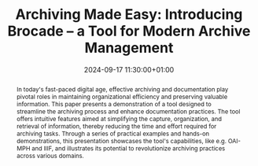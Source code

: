 ---
abstract: In today's fast-paced digital age, effective archiving and documentation
  play pivotal roles in maintaining organizational efficiency and preserving valuable
  information. This paper presents a demonstration of a tool designed to streamline
  the archiving process and enhance documentation practices. The tool offers intuitive
  features aimed at simplifying the capture, organization, and retrieval of information,
  thereby reducing the time and effort required for archiving tasks. Through a series
  of practical examples and hands-on demonstrations, this presentation showcases the
  tool's capabilities, like e.g. OAI-MPH and IIIF, and illustrates its potential to
  revolutionize archiving practices across various domains.
creators:
- Tom Deneire
date: 2024-09-17 11:30:00+01:00
document_url: https://ipres2024.pubpub.org/pub/pmcxcbss/download/pdf
grand_parent: iPRES
institutions: []
keywords:
- information technology for dp
- from document to data
landing_page_url: https://ipres2024.pubpub.org/pub/pmcxcbss/
language: eng
layout: publication
license: Creative Commons Attribution Share-Alike 4.0 (CC-BY-SA-4.0)
notes_url: https://docs.google.com/document/d/1q7uNrEVGePdeRV2G9qDrO4AfNgIr2YY_xpKU99e61Yo/edit#heading=h.aar4tupij1po
parent: iPRES 2024
publication_type: paper
size: null
slides_url: ''
source_name: iPRES
stream_url: https://www.archief.vlaanderen.be/archief/records/dossiers/5acb210228ce4315ae650812d056a482329eb83ed2dc42398a51505dc153be81/documents/33b18535dd5843ffb8f79c836fadf7895bec43f73c7f4e4682ff38249050ad85
title: 'Archiving Made Easy: Introducing Brocade – a Tool for Modern Archive Management'
year: 2024
---